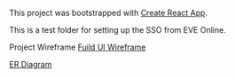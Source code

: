 This project was bootstrapped with [Create React App](https://github.com/facebookincubator/create-react-app).

This is a test folder for setting up the SSO from EVE Online.


Project Wireframe
[Fuild UI Wireframe](https://www.fluidui.com/editor/live/preview/p_sth946ff6vm6fOvRi5KdWK9cerz4JuNK.1500476861417)

[ER Diagram](erdplus-diagram.png)
